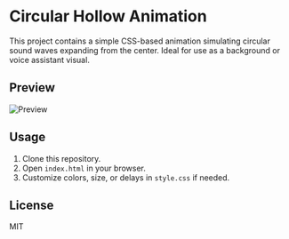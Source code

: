 # Circular Hollow Animation

This project contains a simple CSS-based animation simulating circular sound waves expanding from the center. Ideal for use as a background or voice assistant visual.

## Preview

![Preview](preview.gif)

## Usage

1. Clone this repository.
2. Open `index.html` in your browser.
3. Customize colors, size, or delays in `style.css` if needed.

## License

MIT
